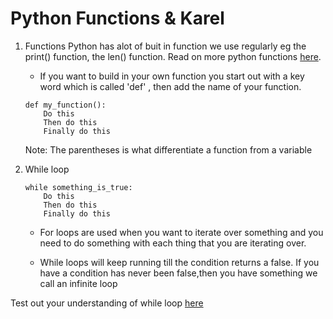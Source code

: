 # Python Functions & Karel

1. Functions 
    Python has alot of buit in function we use regularly eg the print() function, the len() function. Read on more python functions [here](https://docs.python.org/3/library/functions.html).
    
    - If you want to build in your own function you start out with a key word which is called 'def' , then add the name of your function.

    ``` 
    def my_function():
        Do this
        Then do this
        Finally do this
    ```

    Note: The parentheses is what differentiate a function from a variable

2. While loop

    ```
    while something_is_true:
        Do this
        Then do this
        Finally do this
    ```

    - For loops are used when you want to iterate over something and you need to do something with each thing that you are iterating over.

    - While loops will keep running till the condition returns a false. If you have a condition has never been false,then you have something we call an infinite loop

Test out your understanding of while loop [here](https://reeborg.ca/reeborg.html?lang=en&mode=python&menu=worlds%2Fmenus%2Freeborg_intro_en.json&name=Home%201&url=worlds%2Ftutorial_en%2Fhome1.json)